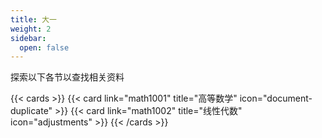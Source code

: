 ```yaml
---
title: 大一
weight: 2
sidebar:
  open: false
---
```


探索以下各节以查找相关资料

<!--more-->

{{< cards >}}
  {{< card link="math1001" title="高等数学" icon="document-duplicate" >}}
  {{< card link="math1002" title="线性代数" icon="adjustments" >}}
{{< /cards >}}
